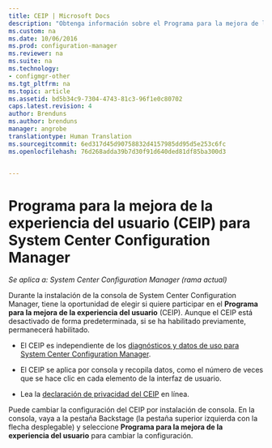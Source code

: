 ```yaml
---
title: CEIP | Microsoft Docs
description: "Obtenga información sobre el Programa para la mejora de la experiencia del usuario para System Center Configuration Manager."
ms.custom: na
ms.date: 10/06/2016
ms.prod: configuration-manager
ms.reviewer: na
ms.suite: na
ms.technology:
- configmgr-other
ms.tgt_pltfrm: na
ms.topic: article
ms.assetid: bd5b34c9-7304-4743-81c3-96f1e0c80702
caps.latest.revision: 4
author: Brenduns
ms.author: brenduns
manager: angrobe
translationtype: Human Translation
ms.sourcegitcommit: 6ed317d45d90758832d4157985dd95d5e253c6fc
ms.openlocfilehash: 76d268adda39b7d30f91d640ded81df85ba300d3


---
```

# <a name="customer-experience-improvement-program-ceip-for-system-center-configuration-manager"></a>Programa para la mejora de la experiencia del usuario (CEIP) para System Center Configuration Manager

*Se aplica a: System Center Configuration Manager (rama actual)*

Durante la instalación de la consola de System Center Configuration Manager, tiene la oportunidad de elegir si quiere participar en el **Programa para la mejora de la experiencia del usuario** (CEIP). Aunque el CEIP está desactivado de forma predeterminada, si se ha habilitado previamente, permanecerá habilitado.  

-   El CEIP es independiente de los [diagnósticos y datos de uso para System Center Configuration Manager](../../../core/plan-design/diagnostics/diagnostics-and-usage-data.md).  

-   El CEIP se aplica por consola y recopila datos, como el número de veces que se hace clic en cada elemento de la interfaz de usuario.  

-   Lea la [declaración de privacidad del CEIP](https://www.microsoft.com/products/ceip/en-us/privacypolicy.mspx) en línea.  

Puede cambiar la configuración del CEIP por instalación de consola. En la consola, vaya a la pestaña Backstage (la pestaña superior izquierda con la flecha desplegable) y seleccione **Programa para la mejora de la experiencia del usuario** para cambiar la configuración.  



<!--HONumber=Dec16_HO3-->


